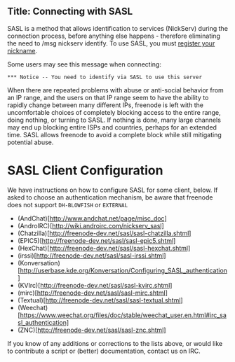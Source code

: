 Title: Connecting with SASL
---
SASL is a method that allows identification to services (NickServ) during the connection process, before anything else happens - therefore eliminating the need to 
/msg nickserv identify. To use SASL, you must [register your nickname](#XXXkb/using/registration).

Some users may see this message when connecting:
```
*** Notice -- You need to identify via SASL to use this server
```
When there are repeated problems with abuse or anti-social behavior from an IP range, and the users on that IP range seem to have the ability to rapidly change 
between many different IPs, freenode is left with the uncomfortable choices of completely blocking access to the entire range, doing nothing, or turning to SASL. 
If nothing is done, many large channels may end up blocking entire ISPs and countries, perhaps for an extended time. SASL allows freenode to avoid a complete block 
while still mitigating potential abuse.

SASL Client Configuration
==============

We have instructions on how to configure SASL for some client, below. If asked to choose an authentication mechanism, be aware that freenode does not support `DH-BLOWFISH` or `EXTERNAL`

* (AndChat)[http://www.andchat.net/page/misc_doc]
* (AndroIRC)[http://wiki.androirc.com/nickserv_sasl]
* (Chatzilla)[http://freenode-dev.net/sasl/sasl-chatzilla.shtml]
* (EPIC5)[http://freenode-dev.net/sasl/sasl-epic5.shtml]
* (HexChat)[http://freenode-dev.net/sasl/sasl-hexchat.shtml]
* (irssi)[http://freenode-dev.net/sasl/sasl-irssi.shtml]
* (Konversation)[http://userbase.kde.org/Konversation/Configuring_SASL_authentication]
* (KVIrc)[http://freenode-dev.net/sasl/sasl-kvirc.shtml]
* (mirc)[http://freenode-dev.net/sasl/sasl-mirc.shtml]
* (Textual)[http://freenode-dev.net/sasl/sasl-textual.shtml]
* (Weechat)[https://www.weechat.org/files/doc/stable/weechat_user.en.html#irc_sasl_authentication]
* (ZNC)[http://freenode-dev.net/sasl/sasl-znc.shtml]

If you know of any additions or corrections to the lists above, or would like to contribute a script or (better) documentation, contact us on IRC.
